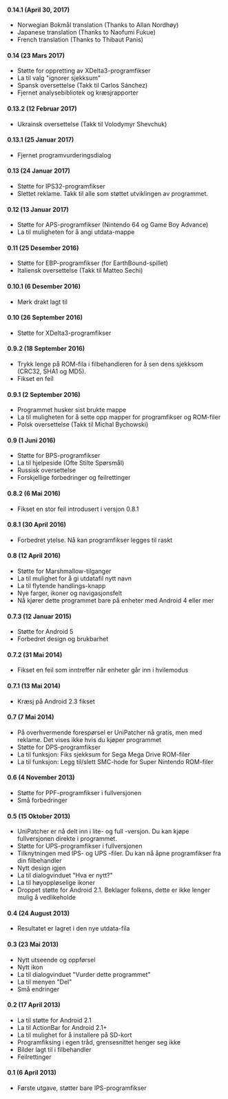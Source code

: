 #### 0.14.1 (April 30, 2017)
- Norwegian Bokmål translation (Thanks to Allan Nordhøy)
- Japanese translation (Thanks to Naofumi Fukue)
- French translation (Thanks to Thibaut Panis)

#### 0.14 (23 Mars 2017)

- Støtte for oppretting av XDelta3-programfikser
- La til valg "ignorer sjekksum"
- Spansk oversettelse (Takk til Carlos Sánchez)
- Fjernet analysebibliotek og kræsjrapporter

#### 0.13.2 (12 Februar 2017)

- Ukrainsk oversettelse (Takk til Volodymyr Shevchuk)

#### 0.13.1 (25 Januar 2017)

- Fjernet programvurderingsdialog

#### 0.13 (24 Januar 2017)

- Støtte for IPS32-programfikser
- Slettet reklame. Takk til alle som støttet utviklingen av programmet.

#### 0.12 (13 Januar 2017)

- Støtte for APS-programfikser (Nintendo 64 og Game Boy Advance)
- La til muligheten for å angi utdata-mappe

#### 0.11 (25 Desember 2016)

- Støtte for EBP-programfikser (for EarthBound-spillet)
- Italiensk oversettelse (Takk til Matteo Sechi)

#### 0.10.1 (6 Desember 2016)

- Mørk drakt lagt til

#### 0.10 (26 September 2016)

- Støtte for XDelta3-programfikser

#### 0.9.2 (18 September 2016)

- Trykk lenge på ROM-fila i filbehandleren for å sen dens sjekksom (CRC32, SHA1 og MD5).
- Fikset en feil

#### 0.9.1 (2 September 2016)

- Programmet husker sist brukte mappe
- La til muligheten for å sette opp mapper for programfikser og ROM-filer
- Polsk oversettelse (Takk til Michal Bychowski)

#### 0.9 (1 Juni 2016)

- Støtte for BPS-programfikser
- La til hjelpeside (Ofte Stilte Spørsmål)
- Russisk oversettelse
- Forskjellige forbedringer og feilrettinger

#### 0.8.2 (6 Mai 2016)

- Fikset en stor feil introdusert i versjon 0.8.1

#### 0.8.1 (30 April 2016)

- Forbedret ytelse. Nå kan programfikser legges til raskt

#### 0.8 (12 April 2016)

- Støtte for Marshmallow-tilganger
- La til mulighet for å gi utdatafil nytt navn
- La til flytende handlings-knapp
- Nye farger, ikoner og navigasjonsfelt
- Nå kjører dette programmet bare på enheter med Android 4 eller mer

#### 0.7.3 (12 Januar 2015)

- Støtte for Android 5
- Forbedret design og brukbarhet

#### 0.7.2 (31 Mai 2014)

- Fikset en feil som inntreffer når enheter går inn i hvilemodus

#### 0.7.1 (13 Mai 2014)

- Kræsj på Android 2.3 fikset

#### 0.7 (7 Mai 2014)

- På overhvermende forespørsel er UniPatcher nå gratis, men med reklame. Det vises ikke hvis du kjøper programmet
- Støtte for DPS-programfikser
- La til funksjon: Fiks sjekksum for Sega Mega Drive ROM-filer
- La til funksjon: Legg til/slett SMC-hode for Super Nintendo ROM-filer

#### 0.6 (4 November 2013)

- Støtte for PPF-programfikser i fullversjonen
- Små forbedringer

#### 0.5 (15 Oktober 2013)

- UniPatcher er nå delt inn i lite- og full -versjon. Du kan kjøpe fullversjonen direkte i programmet.
- Støtte for UPS-programfikser i fullversjonen
- Tilknytningen med IPS- og UPS -filer. Du kan nå åpne programfikser fra din filbehandler
- Nytt design igjen
- La til dialogvinduet "Hva er nytt?"
- La til høyoppløselige ikoner
- Droppet støtte for Android 2.1. Beklager folkens, dette er ikke lenger mulig å vedlikeholde

#### 0.4 (24 August 2013)

- Resultatet er lagret i den nye utdata-fila

#### 0.3 (23 Mai 2013)

- Nytt utseende og oppførsel
- Nytt ikon
- La til dialogvinduet "Vurder dette programmet"
- La til menyen "Del"
- Små endringer

#### 0.2 (17 April 2013)

- La til støtte for Android 2.1
- La til ActionBar for Android 2.1+
- La til mulighet for å installere på SD-kort
- Programfiksing i egen tråd, grensesnittet henger seg ikke
- Bilder lagt til i filbehandler
- Feilrettinger

#### 0.1 (6 April 2013)

- Første utgave, støtter bare IPS-programfikser